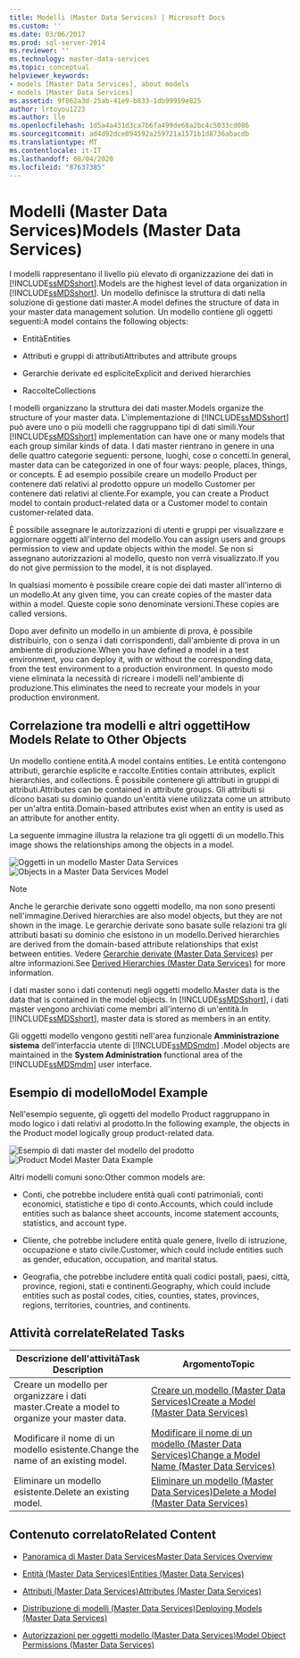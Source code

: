```yaml
---
title: Modelli (Master Data Services) | Microsoft Docs
ms.custom: ''
ms.date: 03/06/2017
ms.prod: sql-server-2014
ms.reviewer: ''
ms.technology: master-data-services
ms.topic: conceptual
helpviewer_keywords:
- models [Master Data Services], about models
- models [Master Data Services]
ms.assetid: 9f862a3d-25ab-41e9-b833-1db99959e825
author: lrtoyou1223
ms.author: lle
ms.openlocfilehash: 1d5a4a431d3ca7b6fa499de68a2bc4c5033cd086
ms.sourcegitcommit: ad4d92dce894592a259721a1571b1d8736abacdb
ms.translationtype: MT
ms.contentlocale: it-IT
ms.lasthandoff: 08/04/2020
ms.locfileid: "87637385"
---
```

# <a name="models-master-data-services"></a><span data-ttu-id="07af8-102">Modelli (Master Data Services)</span><span class="sxs-lookup"><span data-stu-id="07af8-102">Models (Master Data Services)</span></span>
  <span data-ttu-id="07af8-103">I modelli rappresentano il livello più elevato di organizzazione dei dati in [!INCLUDE[ssMDSshort](../includes/ssmdsshort-md.md)].</span><span class="sxs-lookup"><span data-stu-id="07af8-103">Models are the highest level of data organization in [!INCLUDE[ssMDSshort](../includes/ssmdsshort-md.md)].</span></span> <span data-ttu-id="07af8-104">Un modello definisce la struttura di dati nella soluzione di gestione dati master.</span><span class="sxs-lookup"><span data-stu-id="07af8-104">A model defines the structure of data in your master data management solution.</span></span> <span data-ttu-id="07af8-105">Un modello contiene gli oggetti seguenti:</span><span class="sxs-lookup"><span data-stu-id="07af8-105">A model contains the following objects:</span></span>  
  
-   <span data-ttu-id="07af8-106">Entità</span><span class="sxs-lookup"><span data-stu-id="07af8-106">Entities</span></span>  
  
-   <span data-ttu-id="07af8-107">Attributi e gruppi di attributi</span><span class="sxs-lookup"><span data-stu-id="07af8-107">Attributes and attribute groups</span></span>  
  
-   <span data-ttu-id="07af8-108">Gerarchie derivate ed esplicite</span><span class="sxs-lookup"><span data-stu-id="07af8-108">Explicit and derived hierarchies</span></span>  
  
-   <span data-ttu-id="07af8-109">Raccolte</span><span class="sxs-lookup"><span data-stu-id="07af8-109">Collections</span></span>  
  
 <span data-ttu-id="07af8-110">I modelli organizzano la struttura dei dati master.</span><span class="sxs-lookup"><span data-stu-id="07af8-110">Models organize the structure of your master data.</span></span> <span data-ttu-id="07af8-111">L'implementazione di [!INCLUDE[ssMDSshort](../includes/ssmdsshort-md.md)] può avere uno o più modelli che raggruppano tipi di dati simili.</span><span class="sxs-lookup"><span data-stu-id="07af8-111">Your [!INCLUDE[ssMDSshort](../includes/ssmdsshort-md.md)] implementation can have one or many models that each group similar kinds of data.</span></span> <span data-ttu-id="07af8-112">I dati master rientrano in genere in una delle quattro categorie seguenti: persone, luoghi, cose o concetti.</span><span class="sxs-lookup"><span data-stu-id="07af8-112">In general, master data can be categorized in one of four ways: people, places, things, or concepts.</span></span> <span data-ttu-id="07af8-113">È ad esempio possibile creare un modello Product per contenere dati relativi al prodotto oppure un modello Customer per contenere dati relativi al cliente.</span><span class="sxs-lookup"><span data-stu-id="07af8-113">For example, you can create a Product model to contain product-related data or a Customer model to contain customer-related data.</span></span>  
  
 <span data-ttu-id="07af8-114">È possibile assegnare le autorizzazioni di utenti e gruppi per visualizzare e aggiornare oggetti all'interno del modello.</span><span class="sxs-lookup"><span data-stu-id="07af8-114">You can assign users and groups permission to view and update objects within the model.</span></span> <span data-ttu-id="07af8-115">Se non si assegnano autorizzazioni al modello, questo non verrà visualizzato.</span><span class="sxs-lookup"><span data-stu-id="07af8-115">If you do not give permission to the model, it is not displayed.</span></span>  
  
 <span data-ttu-id="07af8-116">In qualsiasi momento è possibile creare copie dei dati master all'interno di un modello.</span><span class="sxs-lookup"><span data-stu-id="07af8-116">At any given time, you can create copies of the master data within a model.</span></span> <span data-ttu-id="07af8-117">Queste copie sono denominate versioni.</span><span class="sxs-lookup"><span data-stu-id="07af8-117">These copies are called versions.</span></span>  
  
 <span data-ttu-id="07af8-118">Dopo aver definito un modello in un ambiente di prova, è possibile distribuirlo, con o senza i dati corrispondenti, dall'ambiente di prova in un ambiente di produzione.</span><span class="sxs-lookup"><span data-stu-id="07af8-118">When you have defined a model in a test environment, you can deploy it, with or without the corresponding data, from the test environment to a production environment.</span></span> <span data-ttu-id="07af8-119">In questo modo viene eliminata la necessità di ricreare i modelli nell'ambiente di produzione.</span><span class="sxs-lookup"><span data-stu-id="07af8-119">This eliminates the need to recreate your models in your production environment.</span></span>  
  
## <a name="how-models-relate-to-other-objects"></a><span data-ttu-id="07af8-120">Correlazione tra modelli e altri oggetti</span><span class="sxs-lookup"><span data-stu-id="07af8-120">How Models Relate to Other Objects</span></span>  
 <span data-ttu-id="07af8-121">Un modello contiene entità.</span><span class="sxs-lookup"><span data-stu-id="07af8-121">A model contains entities.</span></span> <span data-ttu-id="07af8-122">Le entità contengono attributi, gerarchie esplicite e raccolte.</span><span class="sxs-lookup"><span data-stu-id="07af8-122">Entities contain attributes, explicit hierarchies, and collections.</span></span> <span data-ttu-id="07af8-123">È possibile contenere gli attributi in gruppi di attributi.</span><span class="sxs-lookup"><span data-stu-id="07af8-123">Attributes can be contained in attribute groups.</span></span> <span data-ttu-id="07af8-124">Gli attributi si dicono basati su dominio quando un'entità viene utilizzata come un attributo per un'altra entità.</span><span class="sxs-lookup"><span data-stu-id="07af8-124">Domain-based attributes exist when an entity is used as an attribute for another entity.</span></span>  
  
 <span data-ttu-id="07af8-125">La seguente immagine illustra la relazione tra gli oggetti di un modello.</span><span class="sxs-lookup"><span data-stu-id="07af8-125">This image shows the relationships among the objects in a model.</span></span>  
  
 <span data-ttu-id="07af8-126">![Oggetti in un modello Master Data Services](../../2014/master-data-services/media/mds-conc-model-circles.gif "Oggetti in un modello Master Data Services")</span><span class="sxs-lookup"><span data-stu-id="07af8-126">![Objects in a Master Data Services Model](../../2014/master-data-services/media/mds-conc-model-circles.gif "Objects in a Master Data Services Model")</span></span>  
  
> [!NOTE]  
>  <span data-ttu-id="07af8-127">Anche le gerarchie derivate sono oggetti modello, ma non sono presenti nell'immagine.</span><span class="sxs-lookup"><span data-stu-id="07af8-127">Derived hierarchies are also model objects, but they are not shown in the image.</span></span> <span data-ttu-id="07af8-128">Le gerarchie derivate sono basate sulle relazioni tra gli attributi basati su dominio che esistono in un modello.</span><span class="sxs-lookup"><span data-stu-id="07af8-128">Derived hierarchies are derived from the domain-based attribute relationships that exist between entities.</span></span> <span data-ttu-id="07af8-129">Vedere [Gerarchie derivate &#40;Master Data Services&#41;](derived-hierarchies-master-data-services.md) per altre informazioni.</span><span class="sxs-lookup"><span data-stu-id="07af8-129">See [Derived Hierarchies &#40;Master Data Services&#41;](derived-hierarchies-master-data-services.md) for more information.</span></span>  
  
 <span data-ttu-id="07af8-130">I dati master sono i dati contenuti negli oggetti modello.</span><span class="sxs-lookup"><span data-stu-id="07af8-130">Master data is the data that is contained in the model objects.</span></span> <span data-ttu-id="07af8-131">In [!INCLUDE[ssMDSshort](../includes/ssmdsshort-md.md)], i dati master vengono archiviati come membri all'interno di un'entità.</span><span class="sxs-lookup"><span data-stu-id="07af8-131">In [!INCLUDE[ssMDSshort](../includes/ssmdsshort-md.md)], master data is stored as members in an entity.</span></span>  
  
 <span data-ttu-id="07af8-132">Gli oggetti modello vengono gestiti nell'area funzionale **Amministrazione sistema** dell'interfaccia utente di [!INCLUDE[ssMDSmdm](../includes/ssmdsmdm-md.md)] .</span><span class="sxs-lookup"><span data-stu-id="07af8-132">Model objects are maintained in the **System Administration** functional area of the [!INCLUDE[ssMDSmdm](../includes/ssmdsmdm-md.md)] user interface.</span></span>  
  
## <a name="model-example"></a><span data-ttu-id="07af8-133">Esempio di modello</span><span class="sxs-lookup"><span data-stu-id="07af8-133">Model Example</span></span>  
 <span data-ttu-id="07af8-134">Nell'esempio seguente, gli oggetti del modello Product raggruppano in modo logico i dati relativi al prodotto.</span><span class="sxs-lookup"><span data-stu-id="07af8-134">In the following example, the objects in the Product model logically group product-related data.</span></span>  
  
 <span data-ttu-id="07af8-135">![Esempio di dati master del modello del prodotto](../../2014/master-data-services/media/mds-conc-model.gif "Esempio di dati master del modello del prodotto")</span><span class="sxs-lookup"><span data-stu-id="07af8-135">![Product Model Master Data Example](../../2014/master-data-services/media/mds-conc-model.gif "Product Model Master Data Example")</span></span>  
  
 <span data-ttu-id="07af8-136">Altri modelli comuni sono:</span><span class="sxs-lookup"><span data-stu-id="07af8-136">Other common models are:</span></span>  
  
-   <span data-ttu-id="07af8-137">Conti, che potrebbe includere entità quali conti patrimoniali, conti economici, statistiche e tipo di conto.</span><span class="sxs-lookup"><span data-stu-id="07af8-137">Accounts, which could include entities such as balance sheet accounts, income statement accounts, statistics, and account type.</span></span>  
  
-   <span data-ttu-id="07af8-138">Cliente, che potrebbe includere entità quale genere, livello di istruzione, occupazione e stato civile.</span><span class="sxs-lookup"><span data-stu-id="07af8-138">Customer, which could include entities such as gender, education, occupation, and marital status.</span></span>  
  
-   <span data-ttu-id="07af8-139">Geografia, che potrebbe includere entità quali codici postali, paesi, città, province, regioni, stati e continenti.</span><span class="sxs-lookup"><span data-stu-id="07af8-139">Geography, which could include entities such as postal codes, cities, counties, states, provinces, regions, territories, countries, and continents.</span></span>  
  
## <a name="related-tasks"></a><span data-ttu-id="07af8-140">Attività correlate</span><span class="sxs-lookup"><span data-stu-id="07af8-140">Related Tasks</span></span>  
  
|<span data-ttu-id="07af8-141">Descrizione dell'attività</span><span class="sxs-lookup"><span data-stu-id="07af8-141">Task Description</span></span>|<span data-ttu-id="07af8-142">Argomento</span><span class="sxs-lookup"><span data-stu-id="07af8-142">Topic</span></span>|  
|----------------------|-----------|  
|<span data-ttu-id="07af8-143">Creare un modello per organizzare i dati master.</span><span class="sxs-lookup"><span data-stu-id="07af8-143">Create a model to organize your master data.</span></span>|[<span data-ttu-id="07af8-144">Creare un modello &#40;Master Data Services&#41;</span><span class="sxs-lookup"><span data-stu-id="07af8-144">Create a Model &#40;Master Data Services&#41;</span></span>](../../2014/master-data-services/create-a-model-master-data-services.md)|  
|<span data-ttu-id="07af8-145">Modificare il nome di un modello esistente.</span><span class="sxs-lookup"><span data-stu-id="07af8-145">Change the name of an existing model.</span></span>|[<span data-ttu-id="07af8-146">Modificare il nome di un modello &#40;Master Data Services&#41;</span><span class="sxs-lookup"><span data-stu-id="07af8-146">Change a Model Name &#40;Master Data Services&#41;</span></span>](../../2014/master-data-services/change-a-model-name-master-data-services.md)|  
|<span data-ttu-id="07af8-147">Eliminare un modello esistente.</span><span class="sxs-lookup"><span data-stu-id="07af8-147">Delete an existing model.</span></span>|[<span data-ttu-id="07af8-148">Eliminare un modello &#40;Master Data Services&#41;</span><span class="sxs-lookup"><span data-stu-id="07af8-148">Delete a Model &#40;Master Data Services&#41;</span></span>](../../2014/master-data-services/delete-a-model-master-data-services.md)|  
  
## <a name="related-content"></a><span data-ttu-id="07af8-149">Contenuto correlato</span><span class="sxs-lookup"><span data-stu-id="07af8-149">Related Content</span></span>  
  
-   [<span data-ttu-id="07af8-150">Panoramica di Master Data Services</span><span class="sxs-lookup"><span data-stu-id="07af8-150">Master Data Services Overview</span></span>](master-data-services-overview-mds.md)  
  
-   [<span data-ttu-id="07af8-151">Entità &#40;Master Data Services&#41;</span><span class="sxs-lookup"><span data-stu-id="07af8-151">Entities &#40;Master Data Services&#41;</span></span>](../../2014/master-data-services/entities-master-data-services.md)  
  
-   [<span data-ttu-id="07af8-152">Attributi &#40;Master Data Services&#41;</span><span class="sxs-lookup"><span data-stu-id="07af8-152">Attributes &#40;Master Data Services&#41;</span></span>](../../2014/master-data-services/attributes-master-data-services.md)  
  
-   [<span data-ttu-id="07af8-153">Distribuzione di modelli &#40;Master Data Services&#41;</span><span class="sxs-lookup"><span data-stu-id="07af8-153">Deploying Models &#40;Master Data Services&#41;</span></span>](../../2014/master-data-services/deploying-models-master-data-services.md)  
  
-   [<span data-ttu-id="07af8-154">Autorizzazioni per oggetti modello &#40;Master Data Services&#41;</span><span class="sxs-lookup"><span data-stu-id="07af8-154">Model Object Permissions &#40;Master Data Services&#41;</span></span>](../../2014/master-data-services/model-object-permissions-master-data-services.md)  
  
  
